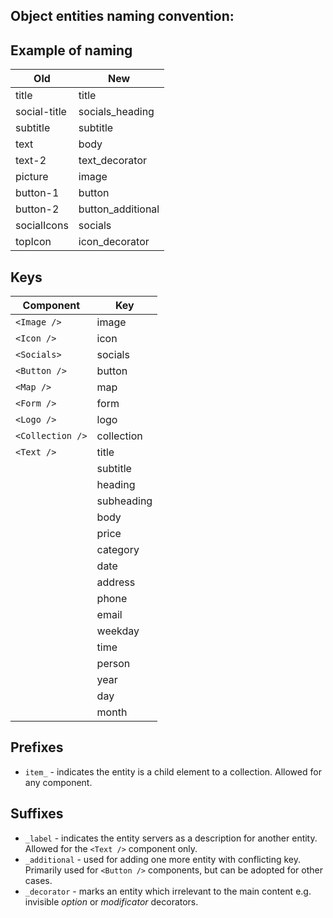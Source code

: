 ## Object entities naming convention:

## Example of naming

| Old                    | New                    |
|------------------------|------------------------|
| title                  | title                  |
| social-title           | socials_heading        |
| subtitle               | subtitle               |
| text                   | body                   |
| text-2                 | text_decorator         |
| picture                | image                  |
| button-1               | button                 |
| button-2               | button_additional      |
| socialIcons            | socials                |
| topIcon                | icon_decorator         |

## Keys

| Component         | Key           |
|-------------------|---------------|
|`<Image />`        | image         |
|`<Icon />`         | icon          |
|`<Socials>`        | socials       |
|`<Button />`       | button        |
|`<Map />`          | map           |
|`<Form />`         | form          |
|`<Logo />`         | logo          |
|`<Collection />`   | collection    |
|`<Text />`         | title         |
|                   | subtitle      |
|                   | heading       |
|                   | subheading    |
|                   | body          |
|                   | price         |
|                   | category      |
|                   | date          |
|                   | address       |
|                   | phone         |
|                   | email         |
|                   | weekday       |
|                   | time          |
|                   | person        |
|                   | year          |
|                   | day           |
|                   | month         |

## Prefixes

* `item_` - indicates the entity is a child element to a collection. Allowed for any component.

## Suffixes

* `_label` - indicates the entity servers as a description for another entity. Allowed for the `<Text />` component only.
* `_additional` - used for adding one more entity with conflicting key. Primarily used for `<Button />` components, but can be adopted for other cases.
* `_decorator` - marks an entity which irrelevant to the main content e.g. invisible *option* or *modificator* decorators.
